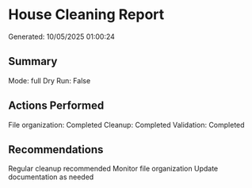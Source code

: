 ﻿# House Cleaning Report
Generated: 10/05/2025 01:00:24

## Summary
Mode: full
Dry Run: False

## Actions Performed
File organization: Completed
Cleanup: Completed
Validation: Completed

## Recommendations
Regular cleanup recommended
Monitor file organization
Update documentation as needed
